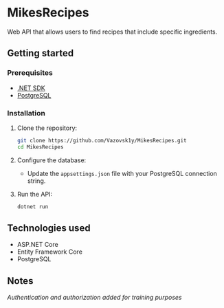 # MikesRecipes

Web API that allows users to find recipes that include specific ingredients.

## Getting started

### Prerequisites

- [.NET SDK](https://dotnet.microsoft.com/download)
- [PostgreSQL](https://www.postgresql.org/download/)

### Installation

1. Clone the repository:
    ```bash
    git clone https://github.com/Vazovsk1y/MikesRecipes.git
    cd MikesRecipes
    ```

2. Configure the database:
    - Update the `appsettings.json` file with your PostgreSQL connection string.

3. Run the API:
    ```bash
    dotnet run
    ```

## Technologies used

- ASP.NET Core
- Entity Framework Core
- PostgreSQL

## Notes
*Authentication and authorization added for training purposes*
